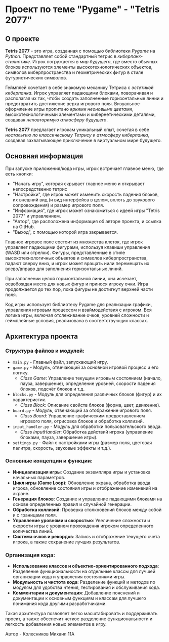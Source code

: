# Проект по теме "Pygame" - "Tetris 2077"
## О проекте
**Tetris 2077** - это игра, созданная с помощью библиотеки *Pygame* на *Python*. Представляет собой стандартный тетрис в *киберпанк-стилистике*. Игрок погружается в *мир будущего*, где вместо обычных блоков используются элементы высокотехнологических объектов, символов киберпространства и геометрических фигур в стиле футуристических символов.
  
Геймплей сочетает в себе знакомую механику Тетриса с *эстетикой киберпанка*. Игрок управляет падающими блоками, поворачивая и располагая их так, чтобы создать заполненные горизонтальные линии и предотвратить достижение верха игрового поля. Визуальное оформление игры пропитано *яркими неоновыми цветами*, высокотехнологичными элементами и кибернетическими деталями, создавая *неповторимую атмосферу будущего*.

**Tetris 2077** предлагает игрокам уникальный опыт, сочетая в себе *ностальгию по классическому Тетрису* и *атмосферу киберпанка*, создавая захватывающее приключение в виртуальном мире будущего.
## Основная информация
При запуске приложения/кода игры, игрок встречает главное меню, где есть кнопки:
- "Начать игру", которая скрывает главное меню и открывает непосредственно тетрис
- "Настройки", где игрок может изменить скорость падения блоков, их внешний вид (и вид интерфейса в целом, вплоть до звукового сопровождения) и размер игрового поля.
- "Информация", где игрок может ознакомиться с идеей игры "Tetris 2077" и управлением.
- "Автор", где расположена информация об авторе проекта, и ссылка на GitHub.
- "Выход", с помощью которой игра закрывается.

Главное игровое поле состоит из множества клеток, где игрок управляет падающими фигурами, используя клавиши управления (WASD или стрелки). Фигуры, представленные в стиле высокотехнологичных объектов и символов киберпространства, падают сверху вниз, и игрок может вращать иили перемещать их влево/вправо для заполнения горизонтальных линий.

При заполнении целой горизонтальной линии, она исчезает, освобождая место для новых фигур и принося игроку очки. Игра продолжается до тех пор, пока фигуры не достигнут верхней части поля.

Код игры использует библиотеку Pygame для реализации графики, управления игровым процессом и взаймодействия с игроком. Вся логика игры, включая отслеживание очков, уровней сложности и геймплейные условия, реализована в соответствующих классах.
## Архитектура проекта
### Структура файлов и модулей:
- ```main.py``` - Главный файл, запускающий игру.
- ```game.py``` - Модуль, отвечающий за основной игровой процесс и его логику.
  - *Class Game*: Управление текущим игровым состоянием (начало, пауза, завершение), определение уровней, скорости падения блоков, подсчёт блоков и т.д.
- ```blocks.py``` - Модуль для определения различных блоков (фигур) и их характеристик.
  - *Class Block*: Описание свойств блоков (форма, цвет, движение).
- ```board.py``` - Модуль, отвечающий за отображение игрового поля.
  - *Class Board*: Управление графическим предоставлением игрового поля, отрисовка блоков и обработка коллизий.
- ```input_handler.py``` - Модуль для обработки пользовательского ввода.
  - *Class InputHandler*: Обработка действий игрока (управление блоками, пауза, завершение игры).
- ```settings.py``` - Файл с настройками игры (размер поля, цветовая палитра, скорость, звуковые эффекты и т.д.).
### Основные концепции и функции:
- **Инициализация игры**: Создание экземпляра игры и установка начальных параметров.
- **Цикл игры (Game Loop)**: Обновление экрана, обработка ввода игрока, обновление состояния игры и отображение изменений на экране.
- **Генерация блоков**: Создание и управление падающими блоками на основе определенных правил и случайной генерации.
- **Обработка коллизий**: Проверка столкновений блоков между собой и с границами поля.
- **Управление уровнями и скоростью**: Увеличение сложности и скорости игры с уровнем прохождения игроком определенного количества линий.
- **Система очков и рекордов**: Запись и отображение текущего счета игрока, а также сохранение лучших результатов.
### Организация кода:
- **Использование классов и объектно-ориентированного подхода**: Разделение функциональности на отдельные классы для лучшей организации кода и управления состояниями игры.
- **Модульность и чистота кода**: Разделение функций и методов по модулям для удобства чтения, тестирования и обслуживания кода.
- **Комментарии и документация**: Добавление пояснений и документации к основным функциям и классам для лучшего понимания кода другими разработчиками.

Такая архитектура позволяет легко масштабировать и поддерживать проект, а также обеспечит четкое разделение функциональности и легкость добавления новых элементов в игру.

Автор - Колесников Михаил 11А
